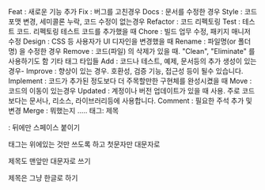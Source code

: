 Feat : 새로운 기능 추가
Fix : 버그를 고친경우
Docs : 문서를 수정한 경우
Style : 코드 포맷 변경, 세미콜론 누락, 코드 수정이 없는경우
Refactor : 코드 리펙토링
Test : 테스트 코드. 리펙토링 테스트 코드를 추가했을 때
Chore : 빌드 업무 수정, 패키지 매니저 수정
Design : CSS 등 사용자가 UI 디자인을 변경했을 때
Rename : 파일명(or 폴더명) 을 수정한 경우
Remove : 코드(파일) 의 삭제가 있을 때. "Clean", "Eliminate" 를 사용하기도 함
기타 태그 타입들
Add : 코드나 테스트, 예제, 문서등의 추가 생성이 있는경우- Improve : 향상이 있는 경우. 호환성, 검증 기능, 접근성 등이 될수 있습니다.
Implement : 코드가 추가된 정도보다 더 주목할만한 구현체를 완성시켰을 때
Move : 코드의 이동이 있는경우
Updated : 계정이나 버전 업데이트가 있을 때 사용. 주로 코드보다는 문서나, 리소스, 라이브러리등에 사용합니다.
Comment : 필요한 주석 추가 및 변경
Merge : 뭐했는지 .....
태그: 제목

: 뒤에만 스페이스 붙이기

태그는 위에있는 것만 쓰도록 하고 첫문자만 대문자로

제목도 맨앞만 대문자로 쓰기

제목은 그냥 한글로 하기
